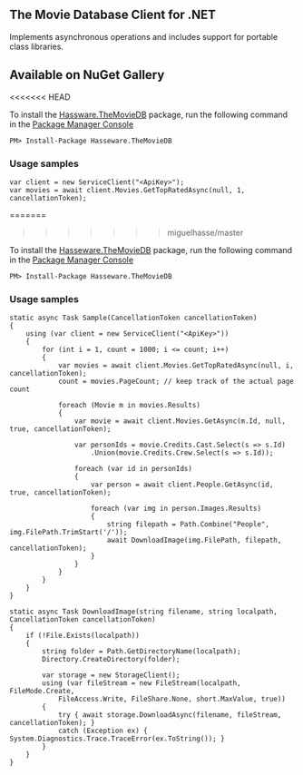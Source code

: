 ## The Movie Database Client for .NET ##

Implements asynchronous operations and includes support for portable class libraries.

## Available on NuGet Gallery
<<<<<<< HEAD

To install the [Hassware.TheMovieDB](https://www.nuget.org/packages/Hasseware.TheMovieDB) package,
run the following command in the [Package Manager Console](http://docs.nuget.org/docs/start-here/using-the-package-manager-console)

    PM> Install-Package Hasseware.TheMovieDB

### Usage samples ###

    var client = new ServiceClient("<ApiKey>");
    var movies = await client.Movies.GetTopRatedAsync(null, 1, cancellationToken);
=======
>>>>>>> miguelhasse/master

To install the [Hasseware.TheMovieDB](https://www.nuget.org/packages/Hasseware.TheMovieDB) package,
run the following command in the [Package Manager Console](http://docs.nuget.org/docs/start-here/using-the-package-manager-console)

    PM> Install-Package Hasseware.TheMovieDB
    
### Usage samples ###

	static async Task Sample(CancellationToken cancellationToken)
	{
	    using (var client = new ServiceClient("<ApiKey>"))
		{
			for (int i = 1, count = 1000; i <= count; i++)
			{
			    var movies = await client.Movies.GetTopRatedAsync(null, i, cancellationToken);
				count = movies.PageCount; // keep track of the actual page count
			
				foreach (Movie m in movies.Results)
				{
					var movie = await client.Movies.GetAsync(m.Id, null, true, cancellationToken);
			
					var personIds = movie.Credits.Cast.Select(s => s.Id)
						.Union(movie.Credits.Crew.Select(s => s.Id));
			
					foreach (var id in personIds)
					{
						var person = await client.People.GetAsync(id, true, cancellationToken);
			
						foreach (var img in person.Images.Results)
						{
							string filepath = Path.Combine("People", img.FilePath.TrimStart('/'));
							await DownloadImage(img.FilePath, filepath, cancellationToken);
						}
					}
				}
			}
		}
	}

    static async Task DownloadImage(string filename, string localpath, CancellationToken cancellationToken)
    {
        if (!File.Exists(localpath))
        {
            string folder = Path.GetDirectoryName(localpath);
            Directory.CreateDirectory(folder);

            var storage = new StorageClient();
            using (var fileStream = new FileStream(localpath, FileMode.Create, 
				FileAccess.Write, FileShare.None, short.MaxValue, true))
            {
                try { await storage.DownloadAsync(filename, fileStream, cancellationToken); }
                catch (Exception ex) { System.Diagnostics.Trace.TraceError(ex.ToString()); }
            }
        }
    }
